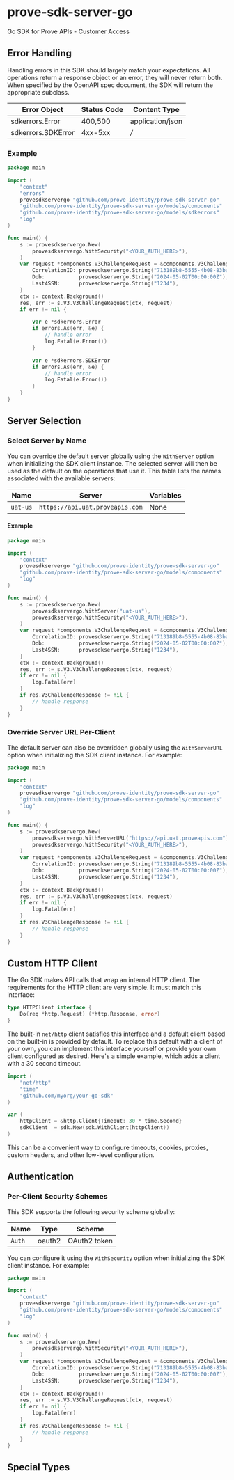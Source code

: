 # prove-sdk-server-go
Go SDK for Prove APIs - Customer Access

<!-- No SDK Installation -->
<!-- No SDK Example Usage -->
<!-- No SDK Available Operations -->
<!-- Start Error Handling [errors] -->
## Error Handling

Handling errors in this SDK should largely match your expectations.  All operations return a response object or an error, they will never return both.  When specified by the OpenAPI spec document, the SDK will return the appropriate subclass.

| Error Object       | Status Code        | Content Type       |
| ------------------ | ------------------ | ------------------ |
| sdkerrors.Error    | 400,500            | application/json   |
| sdkerrors.SDKError | 4xx-5xx            | */*                |

### Example

```go
package main

import (
	"context"
	"errors"
	provesdkservergo "github.com/prove-identity/prove-sdk-server-go"
	"github.com/prove-identity/prove-sdk-server-go/models/components"
	"github.com/prove-identity/prove-sdk-server-go/models/sdkerrors"
	"log"
)

func main() {
	s := provesdkservergo.New(
		provesdkservergo.WithSecurity("<YOUR_AUTH_HERE>"),
	)
	var request *components.V3ChallengeRequest = &components.V3ChallengeRequest{
		CorrelationID: provesdkservergo.String("713189b8-5555-4b08-83ba-75d08780aebd"),
		Dob:           provesdkservergo.String("2024-05-02T00:00:00Z"),
		Last4SSN:      provesdkservergo.String("1234"),
	}
	ctx := context.Background()
	res, err := s.V3.V3ChallengeRequest(ctx, request)
	if err != nil {

		var e *sdkerrors.Error
		if errors.As(err, &e) {
			// handle error
			log.Fatal(e.Error())
		}

		var e *sdkerrors.SDKError
		if errors.As(err, &e) {
			// handle error
			log.Fatal(e.Error())
		}
	}
}

```
<!-- End Error Handling [errors] -->

<!-- Start Server Selection [server] -->
## Server Selection

### Select Server by Name

You can override the default server globally using the `WithServer` option when initializing the SDK client instance. The selected server will then be used as the default on the operations that use it. This table lists the names associated with the available servers:

| Name | Server | Variables |
| ----- | ------ | --------- |
| `uat-us` | `https://api.uat.proveapis.com` | None |

#### Example

```go
package main

import (
	"context"
	provesdkservergo "github.com/prove-identity/prove-sdk-server-go"
	"github.com/prove-identity/prove-sdk-server-go/models/components"
	"log"
)

func main() {
	s := provesdkservergo.New(
		provesdkservergo.WithServer("uat-us"),
		provesdkservergo.WithSecurity("<YOUR_AUTH_HERE>"),
	)
	var request *components.V3ChallengeRequest = &components.V3ChallengeRequest{
		CorrelationID: provesdkservergo.String("713189b8-5555-4b08-83ba-75d08780aebd"),
		Dob:           provesdkservergo.String("2024-05-02T00:00:00Z"),
		Last4SSN:      provesdkservergo.String("1234"),
	}
	ctx := context.Background()
	res, err := s.V3.V3ChallengeRequest(ctx, request)
	if err != nil {
		log.Fatal(err)
	}
	if res.V3ChallengeResponse != nil {
		// handle response
	}
}

```


### Override Server URL Per-Client

The default server can also be overridden globally using the `WithServerURL` option when initializing the SDK client instance. For example:
```go
package main

import (
	"context"
	provesdkservergo "github.com/prove-identity/prove-sdk-server-go"
	"github.com/prove-identity/prove-sdk-server-go/models/components"
	"log"
)

func main() {
	s := provesdkservergo.New(
		provesdkservergo.WithServerURL("https://api.uat.proveapis.com"),
		provesdkservergo.WithSecurity("<YOUR_AUTH_HERE>"),
	)
	var request *components.V3ChallengeRequest = &components.V3ChallengeRequest{
		CorrelationID: provesdkservergo.String("713189b8-5555-4b08-83ba-75d08780aebd"),
		Dob:           provesdkservergo.String("2024-05-02T00:00:00Z"),
		Last4SSN:      provesdkservergo.String("1234"),
	}
	ctx := context.Background()
	res, err := s.V3.V3ChallengeRequest(ctx, request)
	if err != nil {
		log.Fatal(err)
	}
	if res.V3ChallengeResponse != nil {
		// handle response
	}
}

```
<!-- End Server Selection [server] -->

<!-- Start Custom HTTP Client [http-client] -->
## Custom HTTP Client

The Go SDK makes API calls that wrap an internal HTTP client. The requirements for the HTTP client are very simple. It must match this interface:

```go
type HTTPClient interface {
	Do(req *http.Request) (*http.Response, error)
}
```

The built-in `net/http` client satisfies this interface and a default client based on the built-in is provided by default. To replace this default with a client of your own, you can implement this interface yourself or provide your own client configured as desired. Here's a simple example, which adds a client with a 30 second timeout.

```go
import (
	"net/http"
	"time"
	"github.com/myorg/your-go-sdk"
)

var (
	httpClient = &http.Client{Timeout: 30 * time.Second}
	sdkClient  = sdk.New(sdk.WithClient(httpClient))
)
```

This can be a convenient way to configure timeouts, cookies, proxies, custom headers, and other low-level configuration.
<!-- End Custom HTTP Client [http-client] -->

<!-- Start Authentication [security] -->
## Authentication

### Per-Client Security Schemes

This SDK supports the following security scheme globally:

| Name         | Type         | Scheme       |
| ------------ | ------------ | ------------ |
| `Auth`       | oauth2       | OAuth2 token |

You can configure it using the `WithSecurity` option when initializing the SDK client instance. For example:
```go
package main

import (
	"context"
	provesdkservergo "github.com/prove-identity/prove-sdk-server-go"
	"github.com/prove-identity/prove-sdk-server-go/models/components"
	"log"
)

func main() {
	s := provesdkservergo.New(
		provesdkservergo.WithSecurity("<YOUR_AUTH_HERE>"),
	)
	var request *components.V3ChallengeRequest = &components.V3ChallengeRequest{
		CorrelationID: provesdkservergo.String("713189b8-5555-4b08-83ba-75d08780aebd"),
		Dob:           provesdkservergo.String("2024-05-02T00:00:00Z"),
		Last4SSN:      provesdkservergo.String("1234"),
	}
	ctx := context.Background()
	res, err := s.V3.V3ChallengeRequest(ctx, request)
	if err != nil {
		log.Fatal(err)
	}
	if res.V3ChallengeResponse != nil {
		// handle response
	}
}

```
<!-- End Authentication [security] -->

<!-- Start Special Types [types] -->
## Special Types


<!-- End Special Types [types] -->

<!-- Placeholder for Future Speakeasy SDK Sections -->


